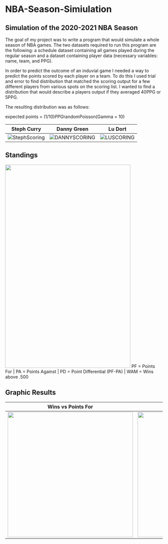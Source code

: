 # NBA-Season-Simiulation
## Simulation of the 2020-2021 NBA Season

The goal of my project was to write a program that would simulate a whole season of NBA games. The two datasets required to run this program are the following: a schedule dataset containing all games played during the regular season and a dataset containing player data (necessary variables: name, team, and PPG).

In order to predict the outcome of an induvial game I needed a way to predict the points scored by each player on a team. To do this I used trial and error to find distribution that matched the scoring output for a few different players from various spots on the scoring list. I wanted to find a distribution that would describe a players output if they averaged 40PPG or 5PPG. 

The resulting distribution was as follows:

expected points = (1/10)*PPG*randomPoisson(Gamma = 10)

Steph Curry                       | Danny Green                      | Lu Dort                        |
:--------------------------------:|:--------------------------------:|:------------------------------:|
![StephScoring](https://user-images.githubusercontent.com/99698416/153977546-1c5b602a-d56d-4a79-b555-1d566ce3d0a2.png) | ![DANNYSCORING](https://user-images.githubusercontent.com/99698416/153977575-f2258be2-f010-4128-8dc9-ccf3e8fd1635.png) | ![LUSCORING](https://user-images.githubusercontent.com/99698416/153977585-b44c0f1c-edc5-4e61-b884-2de00f50c828.png)


## Standings   
<img src = https://user-images.githubusercontent.com/99698416/153977417-c682235d-1eaa-4fae-9c16-1a731894fe76.png width = "400" height = "650">  
PF = Points For  |  PA = Points Against  |  PD = Point Differential (PF-PA)  |  WAM  = Wins above .500

## Graphic Results  

Wins vs Points For|Wins vs Point Differential|  
:----------------:|:------------------------:|  
<img src = https://user-images.githubusercontent.com/99698416/153977493-17fd7fb2-08e3-493b-94b4-7c61a13b1e91.png width = "400" height = "400"> | <img src = https://user-images.githubusercontent.com/99698416/153977504-2b10611d-3bfd-4fdb-8edd-76ca3dcaa257.png width = "400" height = "400">
